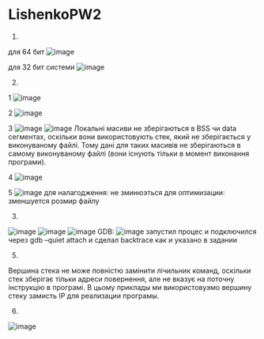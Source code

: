 # LishenkoPW2
1)
для 64 бит
![image](https://github.com/user-attachments/assets/a971b05b-6659-4fa9-97ee-3b2a854ee1a0)

для 32 бит системи
![image](https://github.com/user-attachments/assets/dbc9c9bc-7d5e-4f81-9e0a-ef92d053e181)

2) 
1
![image](https://github.com/user-attachments/assets/b79a73d3-c1b4-40e9-9f2b-d09387655df1)


2
![image](https://github.com/user-attachments/assets/1ed00021-dc4e-4ab3-b0b6-d677c95bbec0)

3
![image](https://github.com/user-attachments/assets/1fcaf4a4-1ca4-4496-ae2f-55da3f5eb0ee)
![image](https://github.com/user-attachments/assets/6f55984a-f5cd-44db-a3bf-d0d774bc91d2)
Локальні масиви не зберігаються в BSS чи data сегментах, оскільки вони використовують стек, який не зберігається у виконуваному файлі. Тому дані для таких масивів не зберігаються в самому виконуваному файлі (вони існують тільки в момент виконання програми).

4   ![image](https://github.com/user-attachments/assets/8a1fbddc-bca7-48ea-8c42-2585bc1e3308)



5
![image](https://github.com/user-attachments/assets/ef4a1c4d-249d-4873-89f8-0714f7d54191)
для налагодження: не зминюэться
для оптимизации: зменшуется розмир файлу

3)
![image](https://github.com/user-attachments/assets/20e46877-7f49-4ed8-b565-39ce7fc64bcd)
![image](https://github.com/user-attachments/assets/4937d78e-00f0-4bd1-aeb4-0164eb19fa11)
![image](https://github.com/user-attachments/assets/5ac4db54-aea7-4b6c-9ed9-bdbed38724c0)
GDB:
![image](https://github.com/user-attachments/assets/2f328d34-b5cb-434e-9b2e-7480e4278ec5)
запустил процес и подключился через gdb –quiet attach <PID> и сделал backtrace как и указано в задании

5)
Вершина стека не може повністю замінити лічильник команд, оскільки стек зберігає тільки адреси повернення, але не вказує на поточну інструкцію в програмі.
В цьому приклады ми використовуэмо вершину стеку замисть IP для реализации програмы.

6)
![image](https://github.com/user-attachments/assets/1d13b1d8-9aba-4004-b54d-8c54a94ec730)
